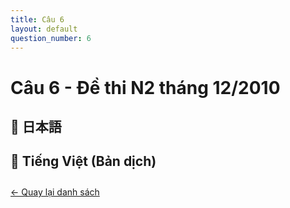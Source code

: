 ```yaml
---
title: Câu 6
layout: default
question_number: 6
---
```


# Câu 6 - Đề thi N2 tháng 12/2010
## 📖 日本語

## 📘 Tiếng Việt (Bản dịch)

<div style="margin-top: 2em;">
  <a href="/exam/n2/2010/">← Quay lại danh sách</a>
</div>